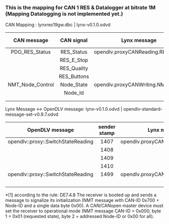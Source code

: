 ### This is the mapping for CAN 1 RES & Datalogger at bitrate 1M (Mapping Datalogging is not implemented yet.)

CAN Mapping : lynxres19gw.dbc | lynx-v0.1.0.odvd

|   CAN message    | CAN signal  | Lynx message                      | msg signal | sensor/req/log | unit |
| :--------------: | :---------: | --------------------------------- | :--------: | :------------: | :--: |
|  PDO_RES_Status  | RES_Status  | opendlv.proxyCANReading.RESStatus | resStatus  |     sensor     |      |
|                  | RES_E_Stop  |                                   |  resEStop  |     sensor     |      |
|                  | RES_Quality |                                   | resQuality |     sensor     |      |
|                  | RES_Buttons |                                   | resButtons |     sensor     |      |
| NMT_Node_Control | Node_State  | opendlv.proxyCANWriting.NMT       | nodeState  |      req       |      |
|                  |   Node_Id   |                                   |   nodeId   |      req       |      |
|                  |             |                                   |            |                |      |
|                  |             |                                   |            |                |      |

Lynx Message <-> OpenDLV message:  lynx-v0.1.0.odvd | opendlv-standard-message-set-v0.9.7.odvd

|          OpenDLV message           | sender stamp | Lynx message                      | msg signal | sensor/req/log | unit |
| :--------------------------------: | :----------: | --------------------------------- | :--------: | :------------: | :--: |
| opendlv::proxy::SwitchStateReading |     1407     | opendlv.proxyCANReading.RESStatus | resStatus  |     sensor     |      |
|                                    |     1408     |                                   |  resEStop  |     sensor     |      |
|                                    |     1409     |                                   | resQuality |     sensor     |      |
|                                    |     1410     |                                   | resButtons |     sensor     |      |
| opendlv::proxy::SwitchStateReading |     1499     | opendlv.proxyCANWriting.NMT*[1]   | nodeState  |      req       |  1   |
|                                    |              |                                   |   nodeId   |      req       |  0   |

*[1] according to the rule: DE7.4.8 The receiver is booted up and sends a message to signalize its initialization (NMT message with CAN-ID 0x700 + Node-ID and a single data byte 0x00). A CAN/CANopen master device must set the receiver to operational mode (NMT message CAN-ID = 0x000, byte 1 = 0x01 (requested state), byte 2 = addressed Node-ID or 0x00 for all). 